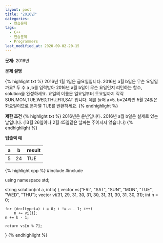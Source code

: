 ```yaml
---
layout: post
title: "2016년"
categories:
  - 연습문제
tags:
  - C++
  - 연습문제
  - Programmers
last_modified_at: 2020-09-02-20-15
---
```


<strong>문제:</strong> 2016년

<strong>문제 설명</strong>

{% highlight txt %}
2016년 1월 1일은 금요일입니다. 2016년 a월 b일은 무슨 요일일까요? 두 수 a ,b를
입력받아 2016년 a월 b일이 무슨 요일인지 리턴하는 함수, solution을 완성하세요.
요일의 이름은 일요일부터 토요일까지 각각 SUN,MON,TUE,WED,THU,FRI,SAT 입니다.
예를 들어 a=5, b=24라면 5월 24일은 화요일이므로 문자열 TUE를 반환하세요.
{% endhighlight %}

<strong>제한 조건</strong>
{% highlight txt %}
2016년은 윤년입니다.
2016년 a월 b일은 실제로 있는 날입니다.
(13월 26일이나 2월 45일같은 날짜는 주어지지 않습니다)
{% endhighlight %}

<strong>입출력 예</strong>

|a	| b	| result |
|---|---|--------|
| 5 | 24|	TUE    |

{% highlight cpp %}
#include <string>
#include <vector>

using namespace std;

string solution(int a, int b) {
    vector<string> vs{"FRI", "SAT", "SUN", "MON", "TUE", "WED", "THU"};
    vector<int> vi{31, 29, 31, 30, 31, 30, 31, 31, 30, 31, 30, 31};
    int n = 0;

    for (decltype(a) i = 0; i != a - 1; i++)
        n += vi[i];
    n += b - 1;

    return vs[n % 7];
}
{% endhighlight %}

